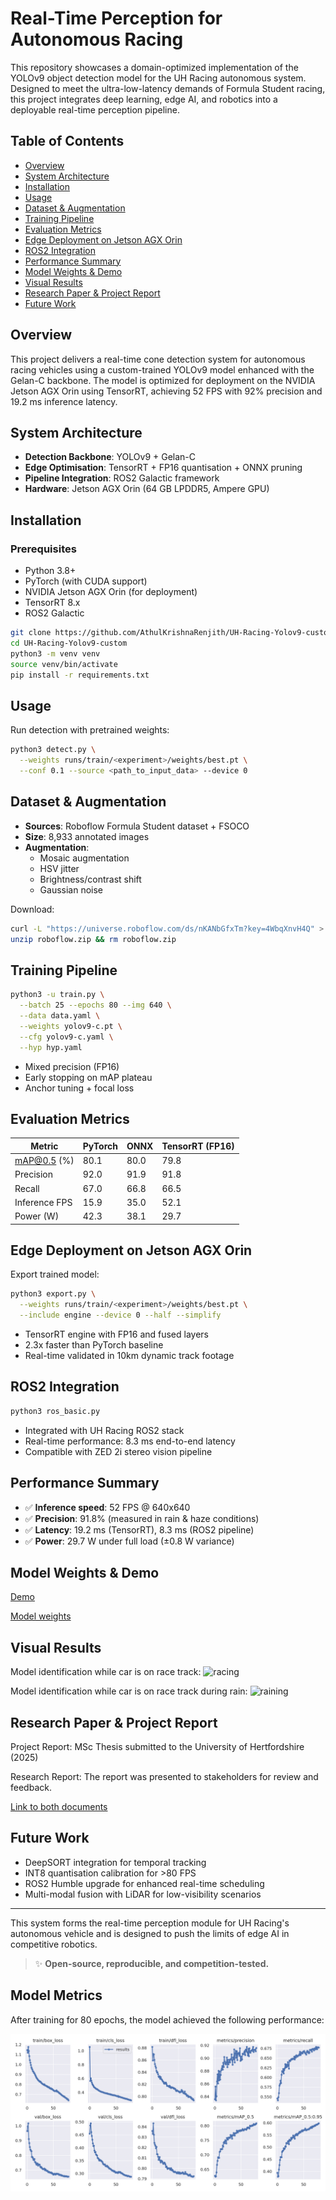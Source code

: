# Real-Time Perception for Autonomous Racing

This repository showcases a domain-optimized implementation of the YOLOv9 object detection model for the UH Racing autonomous system. Designed to meet the ultra-low-latency demands of Formula Student racing, this project integrates deep learning, edge AI, and robotics into a deployable real-time perception pipeline.

## Table of Contents
- [Overview](#overview)
- [System Architecture](#system-architecture)
- [Installation](#installation)
- [Usage](#usage)
- [Dataset & Augmentation](#dataset--augmentation)
- [Training Pipeline](#training-pipeline)
- [Evaluation Metrics](#evaluation-metrics)
- [Edge Deployment on Jetson AGX Orin](#edge-deployment-on-jetson-agx-orin)
- [ROS2 Integration](#ros2-integration)
- [Performance Summary](#performance-summary)
- [Model Weights & Demo](#model-weights--demo)
- [Visual Results](#visual-results)
- [Research Paper & Project Report](#research-paper--project-report)
- [Future Work](#future-work)

## Overview
This project delivers a real-time cone detection system for autonomous racing vehicles using a custom-trained YOLOv9 model enhanced with the Gelan-C backbone. The model is optimized for deployment on the NVIDIA Jetson AGX Orin using TensorRT, achieving 52 FPS with 92% precision and 19.2 ms inference latency.

## System Architecture
- **Detection Backbone**: YOLOv9 + Gelan-C
- **Edge Optimisation**: TensorRT + FP16 quantisation + ONNX pruning
- **Pipeline Integration**: ROS2 Galactic framework
- **Hardware**: Jetson AGX Orin (64 GB LPDDR5, Ampere GPU)

## Installation
### Prerequisites
- Python 3.8+
- PyTorch (with CUDA support)
- NVIDIA Jetson AGX Orin (for deployment)
- TensorRT 8.x
- ROS2 Galactic

```bash
git clone https://github.com/AthulKrishnaRenjith/UH-Racing-Yolov9-custom.git
cd UH-Racing-Yolov9-custom
python3 -m venv venv
source venv/bin/activate
pip install -r requirements.txt
```

## Usage
Run detection with pretrained weights:
```bash
python3 detect.py \
  --weights runs/train/<experiment>/weights/best.pt \
  --conf 0.1 --source <path_to_input_data> --device 0
```

## Dataset & Augmentation
- **Sources**: Roboflow Formula Student dataset + FSOCO
- **Size**: 8,933 annotated images
- **Augmentation**:
  - Mosaic augmentation
  - HSV jitter
  - Brightness/contrast shift
  - Gaussian noise

Download:
```bash
curl -L "https://universe.roboflow.com/ds/nKANbGfxTm?key=4WbqXnvH4Q" > roboflow.zip
unzip roboflow.zip && rm roboflow.zip
```

## Training Pipeline
```bash
python3 -u train.py \
  --batch 25 --epochs 80 --img 640 \
  --data data.yaml \
  --weights yolov9-c.pt \
  --cfg yolov9-c.yaml \
  --hyp hyp.yaml
```
- Mixed precision (FP16)
- Early stopping on mAP plateau
- Anchor tuning + focal loss

## Evaluation Metrics
| Metric       | PyTorch | ONNX  | TensorRT (FP16) |
|--------------|---------|-------|------------------|
| mAP@0.5 (%)  | 80.1    | 80.0  | 79.8             |
| Precision    | 92.0    | 91.9  | 91.8             |
| Recall       | 67.0    | 66.8  | 66.5             |
| Inference FPS| 15.9    | 35.0  | 52.1             |
| Power (W)    | 42.3    | 38.1  | 29.7             |

## Edge Deployment on Jetson AGX Orin
Export trained model:
```bash
python3 export.py \
  --weights runs/train/<experiment>/weights/best.pt \
  --include engine --device 0 --half --simplify
```
- TensorRT engine with FP16 and fused layers
- 2.3x faster than PyTorch baseline
- Real-time validated in 10km dynamic track footage

## ROS2 Integration
```bash
python3 ros_basic.py
```
- Integrated with UH Racing ROS2 stack
- Real-time performance: 8.3 ms end-to-end latency
- Compatible with ZED 2i stereo vision pipeline

## Performance Summary
- ✅ **Inference speed**: 52 FPS @ 640x640
- ✅ **Precision**: 91.8% (measured in rain & haze conditions)
- ✅ **Latency**: 19.2 ms (TensorRT), 8.3 ms (ROS2 pipeline)
- ✅ **Power**: 29.7 W under full load (±0.8 W variance)

## Model Weights & Demo
[Demo](Demo/demo.mp4)

[Model weights](https://drive.google.com/drive/folders/1hZeVeqaS2fqMarTNMfKQmzFWpvjT1Hwu?usp=sharing)

## Visual Results
Model identification while car is on race track:
![racing](Demo/racing.png)

Model identification while car is on race track during rain:
![raining](Demo/raining.png)

## Research Paper & Project Report

Project Report: MSc Thesis submitted to the University of Hertfordshire (2025)

Research Report: The report was presented to stakeholders for review and feedback.

[Link to both documents](https://drive.google.com/drive/folders/1dWpUSEvCEqUY_QrsJdSkZfllkmNkIPZ8?usp=sharing)

## Future Work
- DeepSORT integration for temporal tracking
- INT8 quantisation calibration for >80 FPS
- ROS2 Humble upgrade for enhanced real-time scheduling
- Multi-modal fusion with LiDAR for low-visibility scenarios

---

This system forms the real-time perception module for UH Racing's autonomous vehicle and is designed to push the limits of edge AI in competitive robotics.

> ✨ **Open-source, reproducible, and competition-tested.**

## Model Metrics

After training for 80 epochs, the model achieved the following performance:

![Metrics](runs/train/exp1/results.png)

